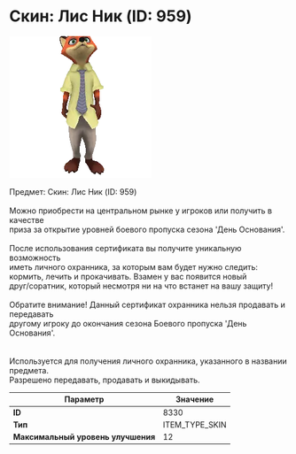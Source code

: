# Скин: Лис Ник (ID: 959)

![Item Image](../img/8330.webp?raw=true)

Предмет: Скин: Лис Ник (ID: 959)<br><br>Можно приобрести на центральном рынке у игроков или получить в качестве<br>приза за открытие уровней боевого пропуска сезона 'День Основания'.<br><br>После использования сертификата вы получите уникальную возможность<br>иметь личного охранника, за которым вам будет нужно следить:<br>кормить, лечить и прокачивать. Взамен у вас появится новый <br>друг/соратник, который несмотря ни на что встанет на вашу защиту!<br><br>Обратите внимание! Данный сертификат охранника нельзя продавать и передавать<br>другому игроку до окончания сезона Боевого пропуска 'День Основания'.<br><br><br>Используется для получения личного охранника, указанного в названии предмета.<br>Разрешено передавать, продавать и выкидывать.


| Параметр | Значение |
|----------|----------|
| **ID** | 8330 |
| **Тип** | ITEM_TYPE_SKIN |
| **Максимальный уровень улучшения** | 12 |

